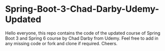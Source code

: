 # Spring-Boot-3-Chad-Darby-Udemy-Updated
Hello everyone, this repo contains the code of the updated course of Spring Boot 3 and Spring 6 course by Chad Darby from Udemy.
Feel free to add in any missing code or fork and clone if required.
Cheers.
